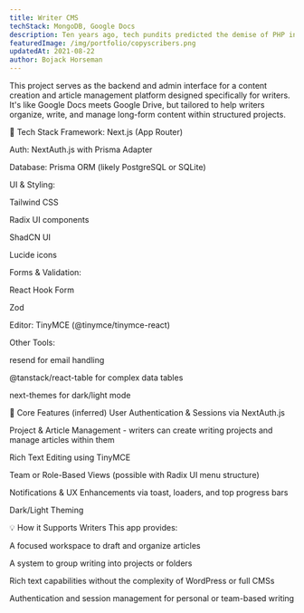 ```yaml
---
title: Writer CMS
techStack: MongoDB, Google Docs
description: Ten years ago, tech pundits predicted the demise of PHP in web development. They claimed that the rise of modern frameworks, like Ruby on Rails and Node.js, would render the programming language obsolete. 
featuredImage: /img/portfolio/copyscribers.png
updatedAt: 2021-08-22
author: Bojack Horseman
---
```

This project serves as the backend and admin interface for a content creation and article management platform designed specifically for writers. It's like Google Docs meets Google Drive, but tailored to help writers organize, write, and manage long-form content within structured projects.

🔧 Tech Stack
Framework: Next.js (App Router)

Auth: NextAuth.js with Prisma Adapter

Database: Prisma ORM (likely PostgreSQL or SQLite)

UI & Styling:

Tailwind CSS

Radix UI components

ShadCN UI

Lucide icons

Forms & Validation:

React Hook Form

Zod

Editor: TinyMCE (@tinymce/tinymce-react)

Other Tools:

resend for email handling

@tanstack/react-table for complex data tables

next-themes for dark/light mode

📁 Core Features (inferred)
User Authentication & Sessions via NextAuth.js

Project & Article Management - writers can create writing projects and manage articles within them

Rich Text Editing using TinyMCE

Team or Role-Based Views (possible with Radix UI menu structure)

Notifications & UX Enhancements via toast, loaders, and top progress bars

Dark/Light Theming

💡 How it Supports Writers
This app provides:

A focused workspace to draft and organize articles

A system to group writing into projects or folders

Rich text capabilities without the complexity of WordPress or full CMSs

Authentication and session management for personal or team-based writing